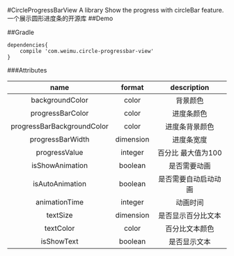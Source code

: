#CircleProgressBarView
A library Show the progress with circleBar feature.一个展示圆形进度条的开源库
##Demo
![]()

##Gradle

```Jcenter
dependencies{
    compile 'com.weimu.circle-progressbar-view'
}
```

###Attributes

|name|format|description|
|:---:|:---:|:---:|
| backgroundColor | color | 背景颜色
| progressBarColor | color | 进度条颜色
| progressBarBackgroundColor | color | 进度条背景颜色
| progressBarWidth | dimension | 进度条宽度
| progressValue | integer |百分比 最大值为100
| isShowAnimation | boolean |是否需要动画
| isAutoAnimation | boolean |是否需要自动启动动画
| animationTime | integer | 动画时间
| textSize | dimension | 是否显示百分比文本
| textColor | color | 百分比文本颜色
| isShowText | boolean | 是否显示文本


